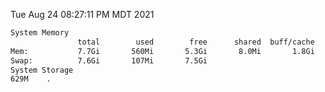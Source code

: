 Tue Aug 24 08:27:11 PM MDT 2021
```bash
System Memory
               total        used        free      shared  buff/cache   available
Mem:           7.7Gi       560Mi       5.3Gi       8.0Mi       1.8Gi       6.8Gi
Swap:          7.6Gi       107Mi       7.5Gi
System Storage
629M	.
```
